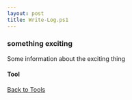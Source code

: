 ```yaml
---
layout: post
title: Write-Log.ps1
---
```


### something exciting

Some information about the exciting thing

#### Tool

<script src="https://gist-it.appspot.com/github.com/BanterBoy/scripts-blog/blob/master/PowerShell/tools/Write-Log.ps1"></script>

<a href="/menu/_pages/tools.html">Back to Tools</a>
